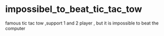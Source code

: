 # impossibel_to_beat_tic_tac_tow
famous tic tac tow ,support 1 and 2 player , but it is impossible to beat the computer

